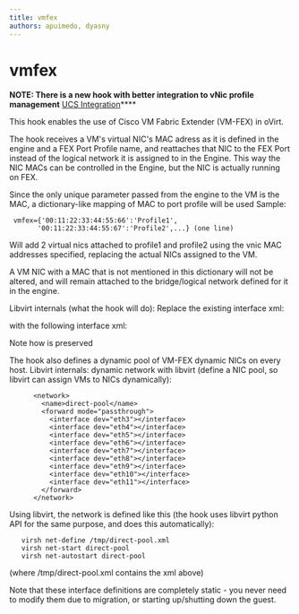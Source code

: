 ```yaml
---
title: vmfex
authors: apuimedo, dyasny
---
```


# vmfex

**NOTE: There is a new hook with better integration to vNic profile management** [UCS Integration](/develop/release-management/features/network/ucs-integration/)****

This hook enables the use of Cisco VM Fabric Extender (VM-FEX) in oVirt.

The hook receives a VM's virtual NIC's MAC adress as it is defined in the engine and a FEX Port Profile name, and reattaches that NIC to the FEX Port instead of the logical network it is assigned to in the Engine. This way the NIC MACs can be controlled in the Engine, but the NIC is actually running on FEX.

Since the only unique parameter passed from the engine to the VM is the MAC, a dictionary-like mapping of MAC to port profile will be used Sample:

     vmfex={'00:11:22:33:44:55:66':'Profile1',
           '00:11:22:33:44:55:67':'Profile2',...} (one line)

Will add 2 virtual nics attached to profile1 and profile2 using the vnic MAC addresses specified, replacing the actual NICs assigned to the VM.

A VM NIC with a MAC that is not mentioned in this dictionary will not be altered, and will remain attached to the bridge/logical network defined for it in the engine.

Libvirt internals (what the hook will do): Replace the existing interface xml:

with the following interface xml:

Note how <mac></mac> is preserved

The hook also defines a dynamic pool of VM-FEX dynamic NICs on every host. Libvirt internals: dynamic network with libvirt (define a NIC pool, so libvirt can assign VMs to NICs dynamically):

          <network>
            <name>direct-pool</name>
            <forward mode="passthrough">
              <interface dev="eth3"></interface>
              <interface dev="eth4"></interface>
              <interface dev="eth5"></interface>
              <interface dev="eth6"></interface>
              <interface dev="eth7"></interface>
              <interface dev="eth8"></interface>
              <interface dev="eth9"></interface>
              <interface dev="eth10"></interface>
              <interface dev="eth11"></interface>
            </forward>
          </network>

Using libvirt, the network is defined like this (the hook uses libvirt python API for the same purpose, and does this automatically):

       virsh net-define /tmp/direct-pool.xml
       virsh net-start direct-pool
       virsh net-autostart direct-pool

(where /tmp/direct-pool.xml contains the xml above)

Note that these interface definitions are completely static - you never need to modify them due to migration, or starting up/shutting down the guest.

